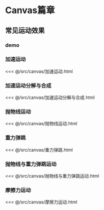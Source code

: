 # Canvas篇章

## 常见运动效果
  ### demo

  ### 加速运动 
  <<< @/src/canvas/加速运动.html
  ### 加速运动分解与合成
  <<< @/src/canvas/加速运动分解与合成.html
  ### 抛物线运动
  <<< @/src/canvas/抛物线运动.html
  ### 重力弹跳
  <<< @/src/canvas/重力弹跳.html
  ### 抛物线与重力弹跳运动
  <<< @/src/canvas/抛物线与重力弹跳运动.html
  ### 摩擦力运动
  <<< @/src/canvas/摩擦力运动.html

